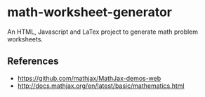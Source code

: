 # math-worksheet-generator
An HTML, Javascript and LaTex project to generate math problem worksheets.

## References
- https://github.com/mathjax/MathJax-demos-web
- http://docs.mathjax.org/en/latest/basic/mathematics.html
